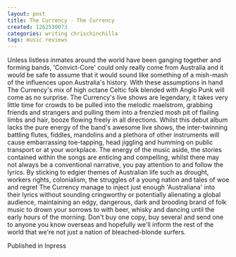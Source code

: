 ```yaml
---
layout: post
title: The Currency - The Currency
created: 1262530073
categories: writing chrischinchilla
tags: music reviews
---
```


Unless listless inmates around the world have been ganging together and forming bands, 'Convict-Core' could only really come from Australia and it would be safe to assume that it would sound like something of a mish-mash of the influences upon Australia's history. With these assumptions in hand The Currency's mix of high octane Celtic folk blended with Anglo Punk will come as no surprise. The Currency's live shows are legendary, it takes very little time for crowds to be pulled into the melodic maelstrom, grabbing friends and strangers and pulling them into a frenzied mosh pit of flailing limbs and hair, booze flowing freely in all directions. Whilst this debut album lacks the pure energy of the band's awesome live shows, the inter-twinning battling flutes, fiddles, mandolins and a plethora of other instruments will cause embarrassing toe-tapping, head jiggling and humming on public transport or at your workplace. The energy of the music aside, the stories contained within the songs are enticing and compelling, whilst there may not always be a conventional narrative, you pay attention to and follow the lyrics. By sticking to edgier themes of Australian life such as drought, workers rights, colonialism, the struggles of a young nation and tales of woe and regret The Currency manage to inject just enough 'Australiana' into their lyrics without sounding cringworthy or potentially alienating a global audience, maintaining an edgy, dangerous, dark and brooding brand of folk music to drown your sorrows to with beer, whisky and dancing until the early hours of the morning. Don't buy one copy, buy several and send one to anyone you know overseas and hopefully we'll inform the rest of the world that we're not just a nation of bleached-blonde surfers.

Published in Inpress
